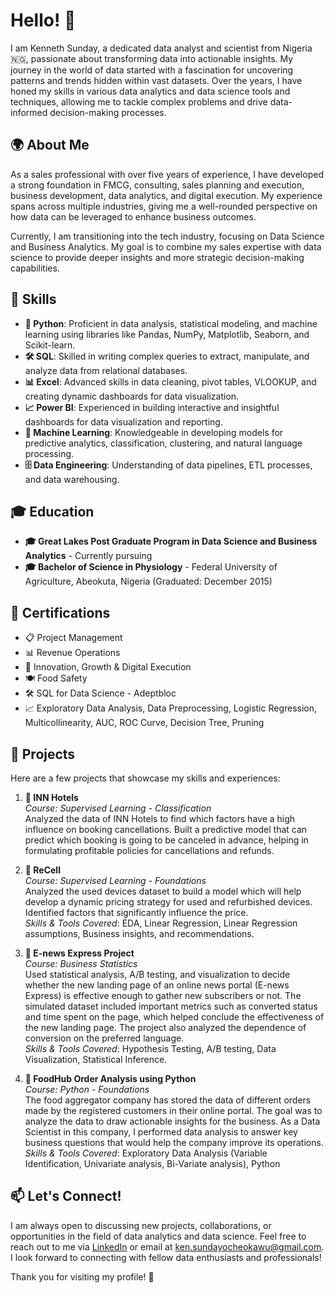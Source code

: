 # Hello! 👋

I am Kenneth Sunday, a dedicated data analyst and scientist from Nigeria 🇳🇬, passionate about transforming data into actionable insights. My journey in the world of data started with a fascination for uncovering patterns and trends hidden within vast datasets. Over the years, I have honed my skills in various data analytics and data science tools and techniques, allowing me to tackle complex problems and drive data-informed decision-making processes.

## 🌍 About Me

As a sales professional with over five years of experience, I have developed a strong foundation in FMCG, consulting, sales planning and execution, business development, data analytics, and digital execution. My experience spans across multiple industries, giving me a well-rounded perspective on how data can be leveraged to enhance business outcomes.

Currently, I am transitioning into the tech industry, focusing on Data Science and Business Analytics. My goal is to combine my sales expertise with data science to provide deeper insights and more strategic decision-making capabilities.

## 🔧 Skills

- **🐍 Python**: Proficient in data analysis, statistical modeling, and machine learning using libraries like Pandas, NumPy, Matplotlib, Seaborn, and Scikit-learn.
- **🛠 SQL**: Skilled in writing complex queries to extract, manipulate, and analyze data from relational databases.
- **📊 Excel**: Advanced skills in data cleaning, pivot tables, VLOOKUP, and creating dynamic dashboards for data visualization.
- **📈 Power BI**: Experienced in building interactive and insightful dashboards for data visualization and reporting.
- **🤖 Machine Learning**: Knowledgeable in developing models for predictive analytics, classification, clustering, and natural language processing.
- **🗄️ Data Engineering**: Understanding of data pipelines, ETL processes, and data warehousing.

## 🎓 Education

- **🎓 Great Lakes Post Graduate Program in Data Science and Business Analytics** - Currently pursuing
- **🎓 Bachelor of Science in Physiology** - Federal University of Agriculture, Abeokuta, Nigeria (Graduated: December 2015)

## 📜 Certifications

- 📋 Project Management
- 📊 Revenue Operations
- 🚀 Innovation, Growth & Digital Execution
- 🍽️ Food Safety
- 🛠 SQL for Data Science - Adeptbloc
- 📈 Exploratory Data Analysis, Data Preprocessing, Logistic Regression, Multicollinearity, AUC, ROC Curve, Decision Tree, Pruning

## 🌟 Projects

Here are a few projects that showcase my skills and experiences:

1. **🏨 INN Hotels**  
   *Course: Supervised Learning - Classification*  
   Analyzed the data of INN Hotels to find which factors have a high influence on booking cancellations. Built a predictive model that can predict which booking is going to be canceled in advance, helping in formulating profitable policies for cancellations and refunds.

2. **📱 ReCell**  
   *Course: Supervised Learning - Foundations*  
   Analyzed the used devices dataset to build a model which will help develop a dynamic pricing strategy for used and refurbished devices. Identified factors that significantly influence the price.  
   *Skills & Tools Covered*: EDA, Linear Regression, Linear Regression assumptions, Business insights, and recommendations.

3. **📰 E-news Express Project**  
   *Course: Business Statistics*  
   Used statistical analysis, A/B testing, and visualization to decide whether the new landing page of an online news portal (E-news Express) is effective enough to gather new subscribers or not. The simulated dataset included important metrics such as converted status and time spent on the page, which helped conclude the effectiveness of the new landing page. The project also analyzed the dependence of conversion on the preferred language.  
   *Skills & Tools Covered*: Hypothesis Testing, A/B testing, Data Visualization, Statistical Inference.

4. **🍔 FoodHub Order Analysis using Python**  
   *Course: Python - Foundations*  
   The food aggregator company has stored the data of different orders made by the registered customers in their online portal. The goal was to analyze the data to draw actionable insights for the business. As a Data Scientist in this company, I performed data analysis to answer key business questions that would help the company improve its operations.  
   *Skills & Tools Covered*: Exploratory Data Analysis (Variable Identification, Univariate analysis, Bi-Variate analysis), Python

## 📫 Let's Connect!

I am always open to discussing new projects, collaborations, or opportunities in the field of data analytics and data science. Feel free to reach out to me via [LinkedIn](https://www.linkedin.com/in/kennethsunday) or email at ken.sundayocheokawu@gmail.com. I look forward to connecting with fellow data enthusiasts and professionals!

Thank you for visiting my profile! 🌟
